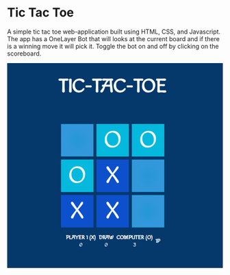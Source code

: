 # Tic Tac Toe

A simple tic tac toe web-application built using HTML, CSS, and
Javascript. The app has a OneLayer Bot that will looks at the current board and if there is a winning move it will pick it. Toggle the bot on and off by clicking on the scoreboard.

![Alt text](./screenshot/Screenshot%202022-05-16%20142509.png "Optional Title")
